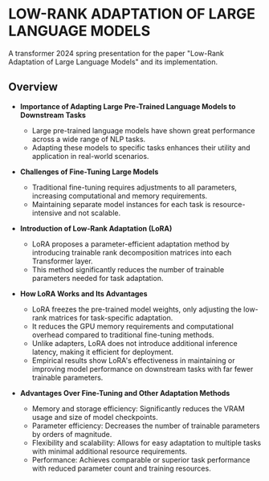 # LOW-RANK ADAPTATION OF LARGE LANGUAGE MODELS
A transformer 2024 spring presentation for the paper "Low-Rank Adaptation of Large Language Models" and its implementation.

## Overview
- **Importance of Adapting Large Pre-Trained Language Models to Downstream Tasks**
  - Large pre-trained language models have shown great performance across a wide range of NLP tasks.
  - Adapting these models to specific tasks enhances their utility and application in real-world scenarios.

- **Challenges of Fine-Tuning Large Models**
  - Traditional fine-tuning requires adjustments to all parameters, increasing computational and memory requirements.
  - Maintaining separate model instances for each task is resource-intensive and not scalable.

- **Introduction of Low-Rank Adaptation (LoRA)**
  - LoRA proposes a parameter-efficient adaptation method by introducing trainable rank decomposition matrices into each Transformer layer.
  - This method significantly reduces the number of trainable parameters needed for task adaptation.

- **How LoRA Works and Its Advantages**
  - LoRA freezes the pre-trained model weights, only adjusting the low-rank matrices for task-specific adaptation.
  - It reduces the GPU memory requirements and computational overhead compared to traditional fine-tuning methods.
  - Unlike adapters, LoRA does not introduce additional inference latency, making it efficient for deployment.
  - Empirical results show LoRA's effectiveness in maintaining or improving model performance on downstream tasks with far fewer trainable parameters.

- **Advantages Over Fine-Tuning and Other Adaptation Methods**
  - Memory and storage efficiency: Significantly reduces the VRAM usage and size of model checkpoints.
  - Parameter efficiency: Decreases the number of trainable parameters by orders of magnitude.
  - Flexibility and scalability: Allows for easy adaptation to multiple tasks with minimal additional resource requirements.
  - Performance: Achieves comparable or superior task performance with reduced parameter count and training resources.


